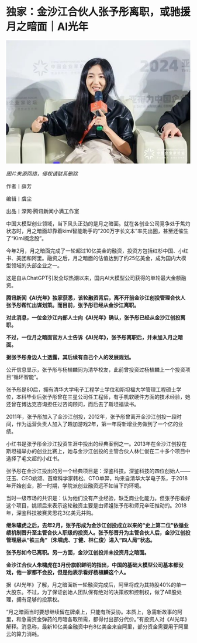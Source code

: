 # 独家：金沙江合伙人张予彤离职，或驰援月之暗面｜AI光年

![ea379f676d15bb66d9e75515b86b307e.jpg](https://raw.githubusercontent.com/qqhsx/qqnews_image/main/2024/04/19/独家：金沙江合伙人张予彤离职，或驰援月之暗面｜AI光年/ea379f676d15bb66d9e75515b86b307e.jpg)

 _图片来源网络，侵权请联系删除_

作者丨薛芳

编辑丨虞尘

出品丨深网·腾讯新闻小满工作室

中国大模型创业领域，当下风头正劲的是月之暗面。就在各创业公司竞争处于焦灼状态时，月之暗面却靠着kimi智能助手的“200万字长文本”率先出圈，甚至还催生了“Kimi概念股”。

今年2月，月之暗面完成了一轮超过10亿美金的融资，投资方包括红杉中国、小红书、美团和阿里。融资之后，月之暗面的估值达到了约25亿美金，成为国内大模型领域的头部企业之一。

这是自从ChatGPT引发全球热潮以来，国内AI大模型公司获得的单轮最大金额融资。

**腾讯新闻《AI光年》独家获悉，该轮融资背后，离不开前金沙江创投管理合伙人张予彤帮忙出谋划策。而目前，张予彤已经从金沙江离职。**

**对此消息，一位金沙江内部人士向《AI光年》确认，张予彤已经从金沙江创投离职。**

**不过，一位月之暗面官方人士告诉《AI光年》，张予彤离职后，并未加入月之暗面。**

**据张予彤身边人士透露，其后续有自己个人的发展规划。**

公开信息显示，张予彤与杨植麟同为清华校友，此前曾投资过杨植麟上一个投资项目“循环智能”。

张予彤是80后，拥有清华大学电子工程学士学位和斯坦福大学管理工程硕士学位，本科毕业后张予彤曾在三星公司任工程师，有手机软硬件方面的技术经验，她还曾在博达克咨询担任过咨询顾问，而后去了斯坦福读书。

2011年，张予彤加入了金沙江创投，2012年，张予彤曾离开金沙江创投一段时间，作为运营负责人加入了趣加游戏2年，第一年将新增业务做到了一个亿的业绩。

小红书是张予彤金沙江投资生涯中投出的经典案例之一。2013年在金沙江创投在斯坦福举办的创业比赛上，她与金沙江创投的主管合伙人林仁俊在二十多个项目中选择了毛文超的小红书。

张予彤在金沙江投出的另一个经典项目是：深鉴科技。深鉴科技的四位创始人——汪玉、CEO姚颂、首席科学家韩松、CTO单羿，均来自清华大学电子系，于2018年开始创业，那一时期，学院派创业融资远不如当下的环境。

当时一级市场的共识是：认为他们没有产业经验，缺乏商业化能力。但张予彤看好这个项目，姚颂后来表示这轮融资主要是由师姐张予彤和师兄辛旺推动的。2018年，深鉴科技被赛灵思花3亿美元并购。

**继朱啸虎之后，去年2月，张予彤成为金沙江创投成立以来的“史上第二位”依循业绩机制晋升至主管合伙人职级的投资人。张予彤晋升为主管合伙人后，金沙江创投管理层从“铁三角”（朱啸虎、丁健、林仁俊）进入“四人局”状态。**

**张予彤如今已离职。另一方面，金沙江创投并未投资月之暗面。**

**金沙江合伙人朱啸虎在3月份旗帜鲜明的指出，中国的基础大模型公司基本都没戏，他一家都不会投，但是他表示看好杨植麟这个人。**

据《AI光年》了解，月之暗面新一轮融资完成后，阿里将成为其持股40%的单一大股东。不过，为了保证创始人团队保有绝对的决策权和控制权，做了AB股处理，拥有足够的投票权。

“月之暗面当时要想继续留在牌桌上，只能有所妥协。本质上，急需新故事的阿里，和急需资金弹药的月暗各取所需，都得付出部分代价。”有投资人对《AI光年》解释。消息称，最新10亿美金融资中有8亿美金来自阿里，部分资金需要用于阿里云的算力消耗。

